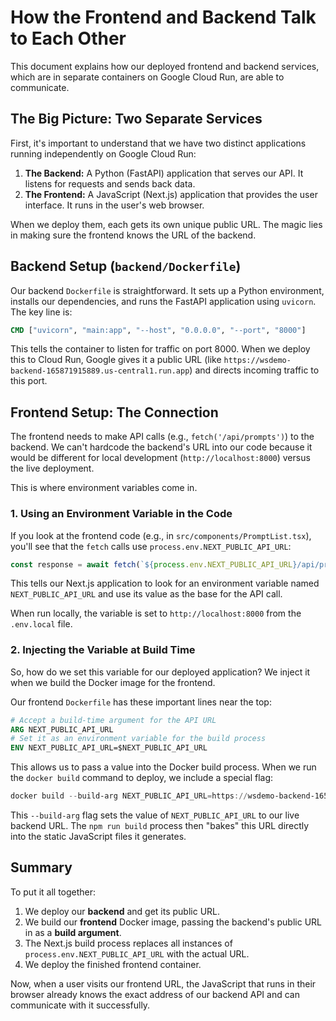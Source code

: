 # How the Frontend and Backend Talk to Each Other

This document explains how our deployed frontend and backend services, which are in separate containers on Google Cloud Run, are able to communicate.

## The Big Picture: Two Separate Services

First, it's important to understand that we have two distinct applications running independently on Google Cloud Run:

1.  **The Backend:** A Python (FastAPI) application that serves our API. It listens for requests and sends back data.
2.  **The Frontend:** A JavaScript (Next.js) application that provides the user interface. It runs in the user's web browser.

When we deploy them, each gets its own unique public URL. The magic lies in making sure the frontend knows the URL of the backend.

## Backend Setup (`backend/Dockerfile`)

Our backend `Dockerfile` is straightforward. It sets up a Python environment, installs our dependencies, and runs the FastAPI application using `uvicorn`. The key line is:

```dockerfile
CMD ["uvicorn", "main:app", "--host", "0.0.0.0", "--port", "8000"]
```

This tells the container to listen for traffic on port 8000. When we deploy this to Cloud Run, Google gives it a public URL (like `https://wsdemo-backend-165871915889.us-central1.run.app`) and directs incoming traffic to this port.

## Frontend Setup: The Connection

The frontend needs to make API calls (e.g., `fetch('/api/prompts')`) to the backend. We can't hardcode the backend's URL into our code because it would be different for local development (`http://localhost:8000`) versus the live deployment.

This is where environment variables come in.

### 1. Using an Environment Variable in the Code

If you look at the frontend code (e.g., in `src/components/PromptList.tsx`), you'll see that the `fetch` calls use `process.env.NEXT_PUBLIC_API_URL`:

```javascript
const response = await fetch(`${process.env.NEXT_PUBLIC_API_URL}/api/prompts`);
```

This tells our Next.js application to look for an environment variable named `NEXT_PUBLIC_API_URL` and use its value as the base for the API call.

When run locally, the variable is set to `http://localhost:8000` from the `.env.local` file.

### 2. Injecting the Variable at Build Time

So, how do we set this variable for our deployed application? We inject it when we build the Docker image for the frontend.

Our frontend `Dockerfile` has these important lines near the top:

```dockerfile
# Accept a build-time argument for the API URL
ARG NEXT_PUBLIC_API_URL
# Set it as an environment variable for the build process
ENV NEXT_PUBLIC_API_URL=$NEXT_PUBLIC_API_URL
```

This allows us to pass a value into the Docker build process. When we run the `docker build` command to deploy, we include a special flag:

```powershell
docker build --build-arg NEXT_PUBLIC_API_URL=https://wsdemo-backend-165871915889.us-central1.run.app -t wonder-sciences-frontend .
```

This `--build-arg` flag sets the value of `NEXT_PUBLIC_API_URL` to our live backend URL. The `npm run build` process then "bakes" this URL directly into the static JavaScript files it generates.

## Summary

To put it all together:

1.  We deploy our **backend** and get its public URL.
2.  We build our **frontend** Docker image, passing the backend's public URL in as a **build argument**.
3.  The Next.js build process replaces all instances of `process.env.NEXT_PUBLIC_API_URL` with the actual URL.
4.  We deploy the finished frontend container.

Now, when a user visits our frontend URL, the JavaScript that runs in their browser already knows the exact address of our backend API and can communicate with it successfully.
